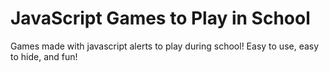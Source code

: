 # JavaScript Games to Play in School
Games made with javascript alerts to play during school! Easy to use, easy to hide, and fun!
